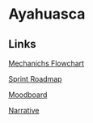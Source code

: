 # Ayahuasca
## Links
[Mechanichs Flowchart](https://drive.google.com/file/d/12neNR-H78BAanenPMYS9vCz170TgJX49/view?usp=sharing)

[Sprint Roadmap](https://docs.google.com/spreadsheets/d/1ALQ8ySg774C8Ixs89WAZQxwGHH4LN4RJ/edit?usp=sharing&ouid=114185180019611163720&rtpof=true&sd=true)

[Moodboard](https://app.mural.co/invitation/mural/byteskillsstudio9203/1671042398925?sender=u8f7c29f63b226f268c841671&key=a063d5de-50d0-4683-87b4-84092f2fd120)

[Narrative](https://docs.google.com/document/d/1Eg1SJIIUsXOSEvY0Co9JZPz-elcRPFjK4zforxAXK0o)

